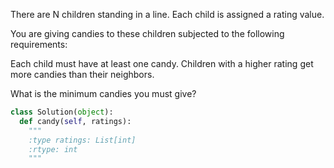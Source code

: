 
There are N children standing in a line. Each child is assigned a rating value. 


You are giving candies to these children subjected to the following requirements:


Each child must have at least one candy.
Children with a higher rating get more candies than their neighbors.


What is the minimum candies you must give?



```python
class Solution(object):
  def candy(self, ratings):
    """
    :type ratings: List[int]
    :rtype: int
    """
```
